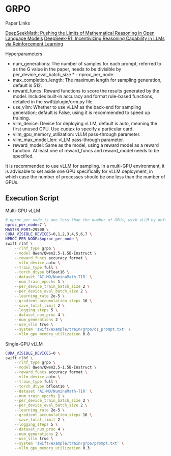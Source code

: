 # GRPO
Paper Links

[DeepSeekMath: Pushing the Limits of Mathematical Reasoning in Open Language Models](https://arxiv.org/abs/2402.03300)
[DeepSeek-R1: Incentivizing Reasoning Capability in LLMs via Reinforcement Learning](https://arxiv.org/abs/2501.12948)

Hyperparameters

- num_generations: The number of samples for each prompt, referred to as the G value in the paper, needs to be divisible by per_device_eval_batch_size * - nproc_per_node.
- max_completion_length: The maximum length for sampling generation, default is 512.
- reward_funcs: Reward functions to score the results generated by the model. Includes built-in accuracy and format rule-based functions, detailed in the swift/plugin/orm.py file.
- use_vllm: Whether to use vLLM as the back-end for sampling generation; default is False, using it is recommended to speed up training.
- vllm_device: Device for deploying vLLM, default is auto, meaning the first unused GPU. Use cuda:x to specify a particular card.
- vllm_gpu_memory_utilization: vLLM pass-through parameter.
- vllm_max_model_len: vLLM pass-through parameter.
- reward_model: Same as the model, using a reward model as a reward function. At least one of reward_funcs and reward_model needs to be specified.

It is recommended to use vLLM for sampling. In a multi-GPU environment, it is advisable to set aside one GPU specifically for vLLM deployment, in which case the number of processes should be one less than the number of GPUs.

## Execution Script
Multi-GPU vLLM
```bash
# nproc_per_node is one less than the number of GPUs, with vLLM by default deployed on the last card, i.e., cuda:7
nproc_per_node=7 \
MASTER_PORT=29500 \
CUDA_VISIBLE_DEVICES=0,1,2,3,4,5,6,7 \
NPROC_PER_NODE=$nproc_per_node \
swift rlhf \
    --rlhf_type grpo \
    --model Qwen/Qwen2.5-1.5B-Instruct \
    --reward_funcs accuracy format \
    --vllm_device auto \
    --train_type full \
    --torch_dtype bfloat16 \
    --dataset 'AI-MO/NuminaMath-TIR' \
    --num_train_epochs 1 \
    --per_device_train_batch_size 2 \
    --per_device_eval_batch_size 2 \
    --learning_rate 2e-5 \
    --gradient_accumulation_steps 16 \
    --save_total_limit 2 \
    --logging_steps 5 \
    --dataset_num_proc 4 \
    --num_generations 2 \
    --use_vllm true \
    --system 'swift/example/train/grpo/ds_prompt.txt' \
    --vllm_gpu_memory_utilization 0.8
```

Single-GPU vLLM
```bash
CUDA_VISIBLE_DEVICES=0 \
swift rlhf \
    --rlhf_type grpo \
    --model Qwen/Qwen2.5-1.5B-Instruct \
    --reward_funcs accuracy format \
    --vllm_device auto \
    --train_type full \
    --torch_dtype bfloat16 \
    --dataset 'AI-MO/NuminaMath-TIR' \
    --num_train_epochs 1 \
    --per_device_train_batch_size 2 \
    --per_device_eval_batch_size 2 \
    --learning_rate 2e-5 \
    --gradient_accumulation_steps 16 \
    --save_total_limit 2 \
    --logging_steps 5 \
    --dataset_num_proc 4 \
    --num_generations 2 \
    --use_vllm true \
    --system 'swift/example/train/grpo/prompt.txt' \
    --vllm_gpu_memory_utilization 0.3
```

